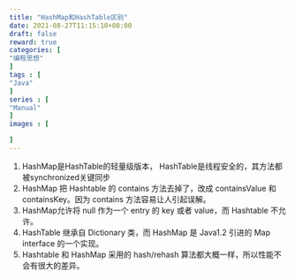 ```yaml
---
title: "HashMap和HashTable区别"
date: 2021-08-27T11:15:10+08:00
draft: false
reward: true
categories: [
"编程思想"
]
tags : [
"Java"
]
series : [
"Manual"
]
images : [

]
---
```


[comment]: <> "# HashMap和HashTable区别"

1. HashMap是HashTable的轻量级版本， HashTable是线程安全的，其方法都被synchronized关键同步
2. HashMap 把 Hashtable 的 contains 方法去掉了，改成 containsValue 和 containsKey。因为 contains 方法容易让人引起误解。
3. HashMap允许将 null 作为一个 entry 的 key 或者 value，而 Hashtable 不允许。
4. HashTable 继承自 Dictionary 类，而 HashMap 是 Java1.2 引进的 Map interface 的一个实现。
5. Hashtable 和 HashMap 采用的 hash/rehash 算法都大概一样，所以性能不会有很大的差异。
